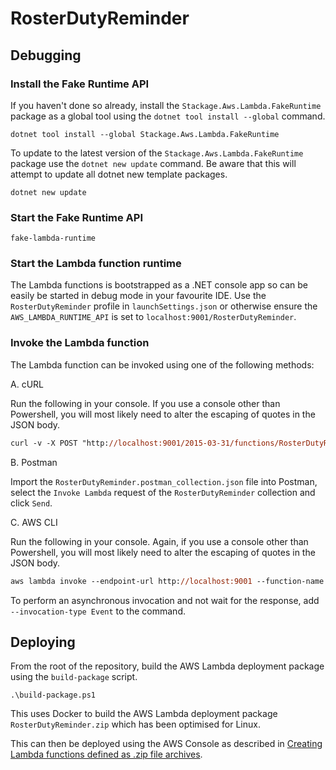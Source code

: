 # RosterDutyReminder

## Debugging

### Install the Fake Runtime API

If you haven't done so already, install the `Stackage.Aws.Lambda.FakeRuntime` package as a global tool using the `dotnet tool install --global` command.

```
dotnet tool install --global Stackage.Aws.Lambda.FakeRuntime
```

To update to the latest version of the `Stackage.Aws.Lambda.FakeRuntime` package use the `dotnet new update` command. Be aware that this will attempt to update all dotnet new template packages.

```
dotnet new update
```

### Start the Fake Runtime API

`fake-lambda-runtime`

### Start the Lambda function runtime

The Lambda functions is bootstrapped as a .NET console app so can be easily be started in debug mode in your favourite IDE. Use the `RosterDutyReminder` profile in `launchSettings.json` or otherwise ensure the `AWS_LAMBDA_RUNTIME_API` is set to `localhost:9001/RosterDutyReminder`.

### Invoke the Lambda function

The Lambda function can be invoked using one of the following methods:

A. cURL

Run the following in your console. If you use a console other than Powershell, you will most likely need to alter the escaping of quotes in the JSON body.

```ps
curl -v -X POST "http://localhost:9001/2015-03-31/functions/RosterDutyReminder/invocations" -H "content-type: application/json" -d '{\"name\": \"FOO\"}'
```

B. Postman

Import the `RosterDutyReminder.postman_collection.json` file into Postman, select the `Invoke Lambda` request of the `RosterDutyReminder` collection and click `Send`.

C. AWS CLI

Run the following in your console. Again, if you use a console other than Powershell, you will most likely need to alter the escaping of quotes in the JSON body.

```ps
aws lambda invoke --endpoint-url http://localhost:9001 --function-name RosterDutyReminder --payload '{\"name\": \"FOO\"}' --cli-binary-format raw-in-base64-out response.json
```

To perform an asynchronous invocation and not wait for the response, add `--invocation-type Event` to the command.

## Deploying

From the root of the repository, build the AWS Lambda deployment package using the `build-package` script.

`.\build-package.ps1`

This uses Docker to build the AWS Lambda deployment package `RosterDutyReminder.zip` which has been optimised for Linux.

This can then be deployed using the AWS Console as described in [Creating Lambda functions defined as .zip file archives](https://docs.aws.amazon.com/lambda/latest/dg/configuration-function-zip.html).
